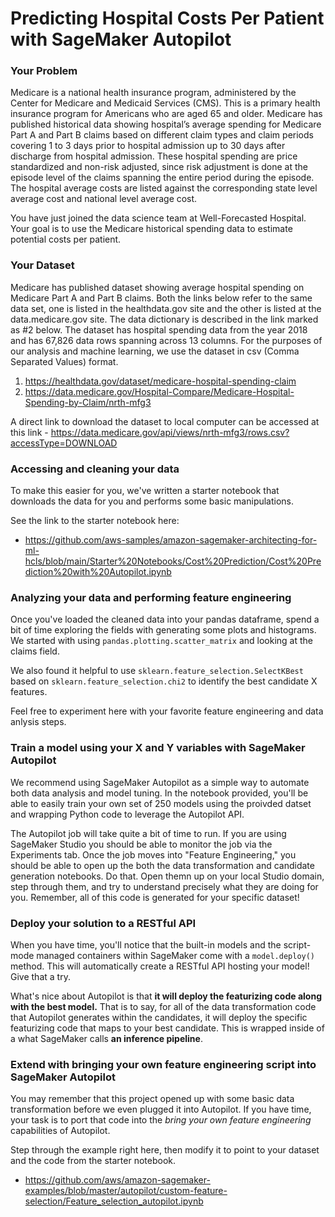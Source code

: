 # Predicting Hospital Costs Per Patient with SageMaker Autopilot

### Your Problem
Medicare is a national health insurance program, administered by the Center for Medicare and Medicaid Services (CMS). This is a primary health insurance program for Americans who are aged 65 and older. Medicare has published historical data showing hospital’s average spending for Medicare Part A and Part B claims based on different claim types and claim periods covering 1 to 3 days prior to hospital admission up to 30 days after discharge from hospital admission. These hospital spending are price standardized and non-risk adjusted, since risk adjustment is done at the episode level of the claims spanning the entire period during the episode. The hospital average costs are listed against the corresponding state level average cost and national level average cost.

You have just joined the data science team at Well-Forecasted Hospital. Your goal is to use the Medicare historical spending data to estimate potential costs per patient.

### Your Dataset
Medicare has published dataset showing average hospital spending on Medicare Part A and Part B claims. Both the links below refer to the same data set, one is listed in the healthdata.gov site and the other is listed at the data.medicare.gov site. The data dictionary is described in the link marked as #2 below. The dataset has hospital spending data from the year 2018 and has 67,826 data rows spanning across 13 columns. For the purposes of our analysis and machine learning, we use the dataset in csv (Comma Separated Values) format.
1.	https://healthdata.gov/dataset/medicare-hospital-spending-claim
2.	https://data.medicare.gov/Hospital-Compare/Medicare-Hospital-Spending-by-Claim/nrth-mfg3

A direct link to download the dataset to local computer can be accessed at this link - https://data.medicare.gov/api/views/nrth-mfg3/rows.csv?accessType=DOWNLOAD

### Accessing and cleaning your data
To make this easier for you, we've written a starter notebook that downloads the data for you and performs some basic manipulations.

See the link to the starter notebook here:
- https://github.com/aws-samples/amazon-sagemaker-architecting-for-ml-hcls/blob/main/Starter%20Notebooks/Cost%20Prediction/Cost%20Prediction%20with%20Autopilot.ipynb

### Analyzing your data and performing feature engineering
Once you've loaded the cleaned data into your pandas dataframe, spend a bit of time exploring the fields with generating some plots and histograms. We started with using `pandas.plotting.scatter_matrix` and looking at the claims field.

We also found it helpful to use `sklearn.feature_selection.SelectKBest` based on `sklearn.feature_selection.chi2` to identify the best candidate X features.

Feel free to experiment here with your favorite feature engineering and data anlysis steps.

### Train a model using your X and Y variables with SageMaker Autopilot
We recommend using SageMaker Autopilot as a simple way to automate both data analysis and model tuning. In the notebook provided, you'll be able to easily train your own set of 250 models using the proivded datset and wrapping Python code to leverage the Autopilot API. 

The Autopilot job will take quite a bit of time to run. If you are using SageMaker Studio you should be able to monitor the job via the Experiments tab. Once the job moves into "Feature Engineering," you should be able to open up the both the data transformation and candidate generation notebooks. Do that. Open themn up on your local Studio domain, step through them, and try to understand precisely what they are doing for you. Remember, all of this code is generated for your specific dataset! 

### Deploy your solution to a RESTful API
When you have time, you'll notice that the built-in models and the script-mode managed containers within SageMaker come with a `model.deploy()` method. This will automatically create a RESTful API hosting your model! Give that a try.

What's nice about Autopilot is that __it will deploy the featurizing code along with the best model.__ That is to say, for all of the data transformation code that Autopilot generates within the candidates, it will deploy the specific featurizing code that maps to your best candidate. This is wrapped inside of a what SageMaker calls __an inference pipeline__.

### Extend with bringing your own feature engineering script into SageMaker Autopilot
You may remember that this project opened up with some basic data transformation before we even plugged it into Autopilot. If you have time, your task is to port that code into the _bring your own feature engineering_ capabilities of Autopilot.

Step through the example right here, then modify it to point to your dataset and the code from the starter notebook.
- https://github.com/aws/amazon-sagemaker-examples/blob/master/autopilot/custom-feature-selection/Feature_selection_autopilot.ipynb